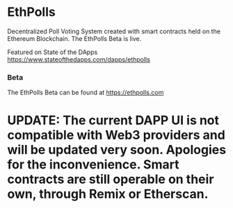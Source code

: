 ﻿# EthPolls
Decentralized Poll Voting System created with smart contracts held on the Ethereum Blockchain. 
The EthPolls Beta is live.

Featured on State of the DApps
https://www.stateofthedapps.com/dapps/ethpolls

### Beta
The EthPolls Beta can be found at https://ethpolls.com

# UPDATE: The current DAPP UI is not compatible with Web3 providers and will be updated very soon. Apologies for the inconvenience. Smart contracts are still operable on their own, through Remix or Etherscan.
